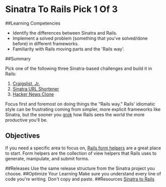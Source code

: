 # Sinatra To Rails Pick 1 Of 3 
 
##Learning Competencies
- Identify the differences between Sinatra and Rails.
- Implement a solved problem (something that you've solved/done before) in different frameworks.
- Familiarity with Rails moving parts and the 'Rails way'.

##Summary 

 Pick one of the following three Sinatra-based challenges and build it in Rails:

1. [Craigslist, Jr.](../../../craigslist-jr-challenge)
2. [Sinatra URL Shortener](../../../sinatra-url-shortener-challenge)
3. [Hacker News Clone](../../../hacker-news-clone-part-1-challenge)

Focus first and foremost on doing things the "Rails way."  Rails' idiomatic style can be frustrating coming from simpler, more explicit frameworks like Sinatra, but the sooner you [grok](http://en.wikipedia.org/wiki/Grok) how Rails sees the world the more productive you'll be.

## Objectives

If you need a specific area to focus on, [Rails form helpers](http://guides.rubyonrails.org/form_helpers.html) are a great place to start.  Form helpers are the collection of view helpers that Rails uses to generate, manipulate, and submit forms.
 

##Releases
Use the same release structure from the Sinatra project you choose.
##Optimize Your Learning 
Make sure you understand every line of code you're writing. Don't copy and paste.
##Resources
[Sinatra to Rails](https://gist.github.com/keithtom/2956bfa3c603e21e6b6c)
